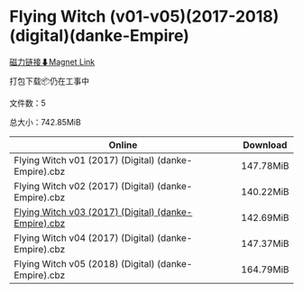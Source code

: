 # Flying Witch (v01-v05)(2017-2018)(digital)(danke-Empire)

[磁力链接⬇Magnet Link](magnet:?xt=urn:btih:b733e4b32517f3a2c2648b213c4f17f5bb010ae3&dn=Flying%20Witch%20%28v01-v05%29%282017-2018%29%28digital%29%28danke-Empire%29)

打包下载📦仍在工事中

文件数：5

总大小：742.85MiB

Online | Download
--- | ---
Flying Witch v01 (2017) (Digital) (danke-Empire).cbz | 147.78MiB
Flying Witch v02 (2017) (Digital) (danke-Empire).cbz | 140.22MiB
[Flying Witch v03 (2017) (Digital) (danke-Empire).cbz](https://github.com/alicewish/markdown/blob/master/comic/Flying-Witch-v03-2017-Digital-danke-Empire-cbz.md) | 142.69MiB
Flying Witch v04 (2017) (Digital) (danke-Empire).cbz | 147.37MiB
Flying Witch v05 (2018) (Digital) (danke-Empire).cbz | 164.79MiB